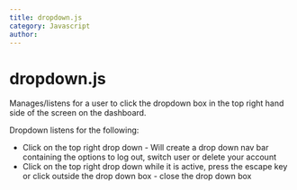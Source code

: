 ```yaml
---
title: dropdown.js
category: Javascript
author: 
---
```


# dropdown.js

Manages/listens for a user to click the dropdown box in the top right hand side of the screen on the dashboard.

Dropdown listens for the following:

* Click on the top right drop down - Will create a drop down nav bar containing the options to log out, switch user or delete your account
* Click on the top right drop down while it is active, press the escape key or click outside the drop down box - close the drop down box